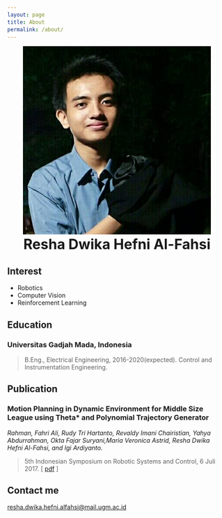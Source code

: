 ```yaml
---
layout: page
title: About
permalink: /about/
---
```



<center><img src="/images/resha.jpg" alt="Profil Picture" width ="432" height="432"></center>
<div style="text-align: center">
  <font size="6rem"><strong>Resha Dwika Hefni Al-Fahsi</strong><br></font>
  <!-- <font size="4.5rem"> -->
    <!-- Teknik Elektro 2016<br> -->
    <!-- Universitas Gadjah Mada<br> -->
  <!-- </font> -->
</div>
<!-- <div style="text-align: left">
<font size="4.5rem"><strong>Interest</strong><br></font>
</div> -->

## Interest
* Robotics
* Computer Vision
* Reinforcement Learning


## Education
### Universitas Gadjah Mada, Indonesia
>B.Eng., Electrical Engineering, 2016-2020(expected).
>Control and Instrumentation Engineering.

## Publication
### Motion Planning in Dynamic Environment for Middle Size League using Theta* and Polynomial Trajectory Generator
_Rahman, Fahri Ali, Rudy Tri Hartanto, Revaldy Imani Chairistian, Yahya Abdurrahman, Okta Fajar Suryani,Maria Veronica Astrid, Resha Dwika Hefni Al-Fahsi, and Igi Ardiyanto._
>5th Indonesian Symposium on Robotic Systems and Control, 6 Juli 2017.
>[ [pdf](http://digilib.mercubuana.ac.id/manager/t!@file_artikel_abstrak/Isi_Artikel_877216399578.pdf) ]

## Contact me
[resha.dwika.hefni.alfahsi@mail.ugm.ac.id](mailto:resha.dwika.hefni.alfahsi@mail.ugm.ac.id)